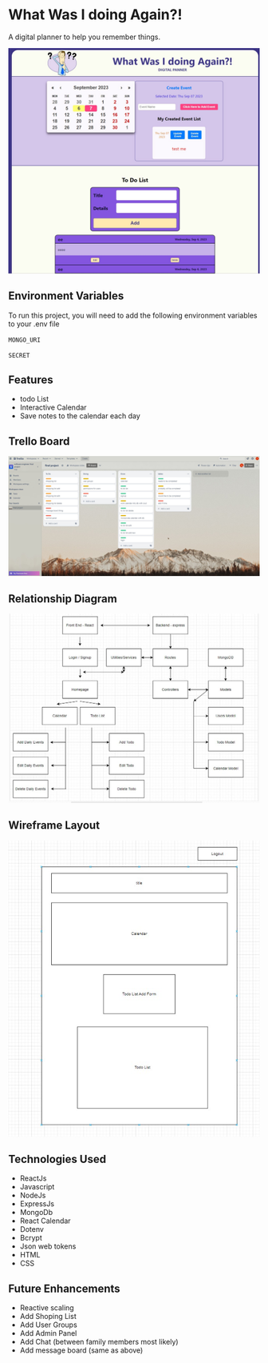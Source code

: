 
# What Was I doing Again?!


A digital planner to help you remember things.

![Alt text](src/images/screenshot1.jpg)


## Environment Variables

To run this project, you will need to add the following environment variables to your .env file

`MONGO_URI`

`SECRET`


## Features

- todo List
- Interactive Calendar
- Save notes to the calendar each day

## Trello Board

![Alt text](./src/images/trello.jpg)

## Relationship Diagram

![Alt text](./src/images/RelationshipDiagram.jpg)

## Wireframe Layout

![Alt text](./src/images/wireframe.jpg)

## Technologies Used

- ReactJs
- Javascript
- NodeJs
- ExpressJs
- MongoDb
- React Calendar
- Dotenv
- Bcrypt
- Json web tokens
- HTML
- CSS

## Future Enhancements

- Reactive scaling
- Add Shoping List
- Add User Groups
- Add Admin Panel
- Add Chat (between family members most likely)
- Add message board (same as above)